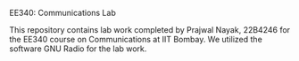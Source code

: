 EE340: Communications Lab

This repository contains lab work completed by Prajwal Nayak, 22B4246 for the EE340 course on Communications at IIT Bombay. We utilized the software GNU Radio for the lab work.
